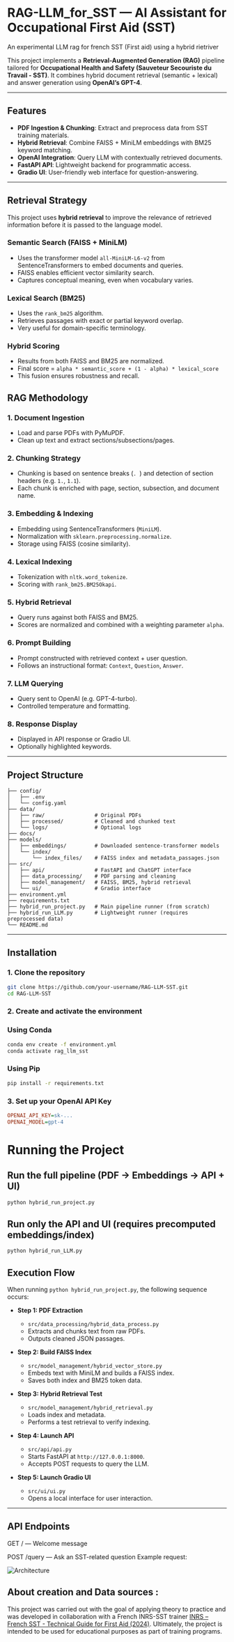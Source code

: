 # RAG-LLM_for_SST — AI Assistant for Occupational First Aid (SST)
An experimental LLM rag for french SST (First aid) using a hybrid rietriver

This project implements a **Retrieval-Augmented Generation (RAG)** pipeline tailored for **Occupational Health and Safety (Sauveteur Secouriste du Travail - SST)**. It combines hybrid document retrieval (semantic + lexical) and answer generation using **OpenAI’s GPT-4**.

---

##  Features

- **PDF Ingestion & Chunking**: Extract and preprocess data from SST training materials.
- **Hybrid Retrieval**: Combine FAISS + MiniLM embeddings with BM25 keyword matching.
- **OpenAI Integration**: Query LLM with contextually retrieved documents.
- **FastAPI API**: Lightweight backend for programmatic access.
- **Gradio UI**: User-friendly web interface for question-answering.

---

## Retrieval Strategy

This project uses **hybrid retrieval** to improve the relevance of retrieved information before it is passed to the language model.

### Semantic Search (FAISS + MiniLM)
- Uses the transformer model `all-MiniLM-L6-v2` from SentenceTransformers to embed documents and queries.
- FAISS enables efficient vector similarity search.
- Captures conceptual meaning, even when vocabulary varies.

### Lexical Search (BM25)
- Uses the `rank_bm25` algorithm.
- Retrieves passages with exact or partial keyword overlap.
- Very useful for domain-specific terminology.

### Hybrid Scoring
- Results from both FAISS and BM25 are normalized.
- Final score = `alpha * semantic_score + (1 - alpha) * lexical_score`
- This fusion ensures robustness and recall.

## RAG Methodology

### 1. Document Ingestion
- Load and parse PDFs with PyMuPDF.
- Clean up text and extract sections/subsections/pages.

### 2. Chunking Strategy
- Chunking is based on sentence breaks (`. `) and detection of section headers (e.g. `1.`, `1.1`).
- Each chunk is enriched with page, section, subsection, and document name.

### 3. Embedding & Indexing
- Embedding using SentenceTransformers (`MiniLM`).
- Normalization with `sklearn.preprocessing.normalize`.
- Storage using FAISS (cosine similarity).

### 4. Lexical Indexing
- Tokenization with `nltk.word_tokenize`.
- Scoring with `rank_bm25.BM25Okapi`.

### 5. Hybrid Retrieval
- Query runs against both FAISS and BM25.
- Scores are normalized and combined with a weighting parameter `alpha`.

### 6. Prompt Building
- Prompt constructed with retrieved context + user question.
- Follows an instructional format: `Context`, `Question`, `Answer`.

### 7. LLM Querying
- Query sent to OpenAI (e.g. GPT-4-turbo).
- Controlled temperature and formatting.

### 8. Response Display
- Displayed in API response or Gradio UI.
- Optionally highlighted keywords.

---

##  Project Structure

```
├── config/
│   ├── .env
│   └── config.yaml
├── data/
│   ├── raw/                # Original PDFs
│   ├── processed/          # Cleaned and chunked text
│   └── logs/               # Optional logs
├── docs/                  
├── models/
│   ├── embeddings/         # Downloaded sentence-transformer models
│   └── index/
│       └── index_files/    # FAISS index and metadata_passages.json
├── src/
│   ├── api/                # FastAPI and ChatGPT interface
│   ├── data_processing/    # PDF parsing and cleaning
│   ├── model_management/   # FAISS, BM25, hybrid retrieval
│   └── ui/                 # Gradio interface
├── environment.yml
├── requirements.txt
├── hybrid_run_project.py   # Main pipeline runner (from scratch)
├── hybrid_run_LLM.py       # Lightweight runner (requires preprocessed data)
└── README.md
```
            
---

## Installation

### 1. Clone the repository

```bash
git clone https://github.com/your-username/RAG-LLM-SST.git
cd RAG-LLM-SST
```

### 2. Create and activate the environment

### Using Conda
```bash
conda env create -f environment.yml
conda activate rag_llm_sst
```
### Using Pip
```bash
pip install -r requirements.txt
```

### 3. Set up your OpenAI API Key

```ini
OPENAI_API_KEY=sk-...
OPENAI_MODEL=gpt-4
```

# Running the Project

## Run the full pipeline (PDF → Embeddings → API + UI)

```bash
python hybrid_run_project.py
```

## Run only the API and UI (requires precomputed embeddings/index)

```bash
python hybrid_run_LLM.py
```
## Execution Flow

When running `python hybrid_run_project.py`, the following sequence occurs:

- **Step 1: PDF Extraction**
  - `src/data_processing/hybrid_data_process.py`
  - Extracts and chunks text from raw PDFs.
  - Outputs cleaned JSON passages.

- **Step 2: Build FAISS Index**
  - `src/model_management/hybrid_vector_store.py`
  - Embeds text with MiniLM and builds a FAISS index.
  - Saves both index and BM25 token data.

- **Step 3: Hybrid Retrieval Test**
  - `src/model_management/hybrid_retrieval.py`
  - Loads index and metadata.
  - Performs a test retrieval to verify indexing.

- **Step 4: Launch API**
  - `src/api/api.py`
  - Starts FastAPI at `http://127.0.0.1:8000`.
  - Accepts POST requests to query the LLM.

- **Step 5: Launch Gradio UI**
  - `src/ui/ui.py`
  - Opens a local interface for user interaction.
---

## API Endpoints

GET / — Welcome message

POST /query — Ask an SST-related question
Example request:

![Architecture](docs/Query.png)


## About creation and Data sources : 

This project was carried out with the goal of applying theory to practice and was developed in collaboration with a French INRS-SST trainer [INRS – French SST - Technical Guide for First Aid (2024)](https://www.inrs.fr). Ultimately, the project is intended to be used for educational purposes as part of training programs.
